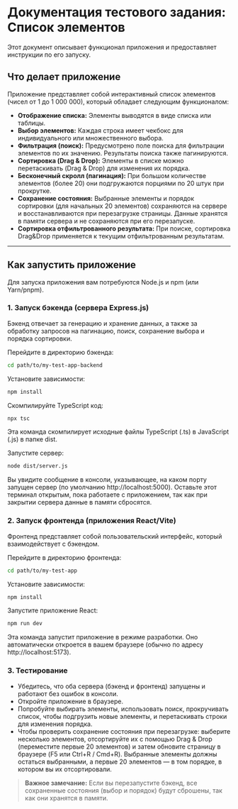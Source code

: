 # Документация тестового задания: Список элементов

Этот документ описывает функционал приложения и предоставляет инструкции по его запуску.

## Что делает приложение

Приложение представляет собой интерактивный список элементов (чисел от 1 до 1 000 000), который обладает следующим функционалом:

- **Отображение списка:** Элементы выводятся в виде списка или таблицы.
- **Выбор элементов:** Каждая строка имеет чекбокс для индивидуального или множественного выбора.
- **Фильтрация (поиск):** Предусмотрено поле поиска для фильтрации элементов по их значению. Результаты поиска также пагинируются.
- **Сортировка (Drag & Drop):** Элементы в списке можно перетаскивать (Drag & Drop) для изменения их порядка.
- **Бесконечный скролл (пагинация):** При большом количестве элементов (более 20) они подгружаются порциями по 20 штук при прокрутке.
- **Сохранение состояния:** Выбранные элементы и порядок сортировки (для начальных 20 элементов) сохраняются на сервере и восстанавливаются при перезагрузке страницы. Данные хранятся в памяти сервера и не сохраняются при его перезапуске.
- **Сортировка отфильтрованного результата:** При поиске, сортировка Drag&Drop применяется к текущим отфильтрованным результатам.

---

## Как запустить приложение

Для запуска приложения вам потребуются Node.js и npm (или Yarn/pnpm).

### 1. Запуск бэкенда (сервера Express.js)

Бэкенд отвечает за генерацию и хранение данных, а также за обработку запросов на пагинацию, поиск, сохранение выбора и порядка сортировки.

Перейдите в директорию бэкенда:

```sh
cd path/to/my-test-app-backend
```

Установите зависимости:

```sh
npm install
```

Скомпилируйте TypeScript код:

```sh
npx tsc
```

Эта команда скомпилирует исходные файлы TypeScript (.ts) в JavaScript (.js) в папке dist.

Запустите сервер:

```sh
node dist/server.js
```

Вы увидите сообщение в консоли, указывающее, на каком порту запущен сервер (по умолчанию http://localhost:5000). Оставьте этот терминал открытым, пока работаете с приложением, так как при закрытии сервера данные в памяти сбросятся.

### 2. Запуск фронтенда (приложения React/Vite)

Фронтенд представляет собой пользовательский интерфейс, который взаимодействует с бэкендом.

Перейдите в директорию фронтенда:

```sh
cd path/to/my-test-app
```

Установите зависимости:

```sh
npm install
```

Запустите приложение React:

```sh
npm run dev
```

Эта команда запустит приложение в режиме разработки. Оно автоматически откроется в вашем браузере (обычно по адресу http://localhost:5173).

### 3. Тестирование

- Убедитесь, что оба сервера (бэкенд и фронтенд) запущены и работают без ошибок в консоли.
- Откройте приложение в браузере.
- Попробуйте выбирать элементы, использовать поиск, прокручивать список, чтобы подгрузить новые элементы, и перетаскивать строки для изменения порядка.
- Чтобы проверить сохранение состояния при перезагрузке: выберите несколько элементов, отсортируйте их с помощью Drag & Drop (переместите первые 20 элементов) и затем обновите страницу в браузере (F5 или Ctrl+R / Cmd+R). Выбранные элементы должны остаться выбранными, а первые 20 элементов — в том порядке, в котором вы их отсортировали.

> **Важное замечание:** Если вы перезапустите бэкенд, все сохраненные состояния (выбор и порядок) будут сброшены, так как они хранятся в памяти.